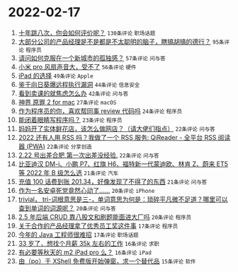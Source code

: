 # 2022-02-17

1. [十年跳八次，你会如何评价呢？](https://www.v2ex.com/t/834420) `130条评论` `职场话题`
1. [大部分公司的产品经理是不是都是不太聪明的脑子，瞎搞胡搞的德行？](https://www.v2ex.com/t/834415) `95条评论` `程序员`
1. [请问如何克服在一个新城市的孤独感？](https://www.v2ex.com/t/834506) `57条评论` `问与答`
1. [小米 pro 风扇声音大，受不了](https://www.v2ex.com/t/834395) `56条评论` `硬件`
1. [iPad 的选择](https://www.v2ex.com/t/834394) `49条评论` `Apple`
1. [鉴于向日葵爆远程执行漏洞](https://www.v2ex.com/t/834432) `44条评论` `信息安全`
1. [看到卖课的就焦虑怎么办](https://www.v2ex.com/t/834424) `42条评论` `问与答`
1. [神界 原罪 2 for mac](https://www.v2ex.com/t/834405) `27条评论` `macOS`
1. [作为程序员的你，喜欢帮同事 review 代码吗](https://www.v2ex.com/t/834509) `24条评论` `程序员`
1. [能闭着眼睛写程序吗？](https://www.v2ex.com/t/834501) `23条评论` `程序员`
1. [妈妈开了实体鲜花店，该怎么做网店？（请大佬们指点）](https://www.v2ex.com/t/834534) `22条评论` `问与答`
1. [2022 还有人用 RSS 吗？我做了一个 RSS 服务: QiReader - 全平台 RSS 阅读器 (PWA)](https://www.v2ex.com/t/834418) `22条评论` `分享创造`
1. [2.22 号出差合肥,第一次出差没经验.](https://www.v2ex.com/t/834411) `22条评论` `问与答`
1. [比亚迪汉 DM-i、小鹏 P7、红旗 H6、福特新一代蒙迪欧、林肯 Z、蔚来 ET5 等 2022 年 B 级怎么选](https://www.v2ex.com/t/834449) `21条评论` `汽车`
1. [充值 100 话费到账 201.34，好像发现了不得了的东西](https://www.v2ex.com/t/834429) `21条评论` `问与答`
1. [作为一名安卓死党竟然心动了......](https://www.v2ex.com/t/834549) `20条评论` `iPhone`
1. [trivial， tri-词根意思是三-，单词意思为何是：琐碎平凡微不足道？哪里可以查到单词的词源呢？](https://www.v2ex.com/t/834460) `20条评论` `问与答`
1. [2.5 年后端 CRUD 靠八股文和刷题能面进大厂吗](https://www.v2ex.com/t/834447) `20条评论` `程序员`
1. [关于合作的产品经理拿了优秀员工奖这件事](https://www.v2ex.com/t/834552) `17条评论` `程序员`
1. [今年的 Java 工程师很难招](https://www.v2ex.com/t/834492) `17条评论` `职场话题`
1. [33 岁了，想找个月薪 35k 左右的工作](https://www.v2ex.com/t/834559) `16条评论` `求职`
1. [有必要等秋天的 m2 iPad pro 么？](https://www.v2ex.com/t/834539) `16条评论` `iPad`
1. [由（po）于 XShell 免费版开始弹窗，求一个替代品](https://www.v2ex.com/t/834454) `15条评论` `软件`
